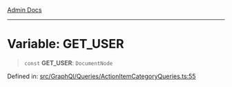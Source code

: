 [Admin Docs](/)

***

# Variable: GET\_USER

> `const` **GET\_USER**: `DocumentNode`

Defined in: [src/GraphQl/Queries/ActionItemCategoryQueries.ts:55](https://github.com/PalisadoesFoundation/talawa-admin/blob/main/src/GraphQl/Queries/ActionItemCategoryQueries.ts#L55)
